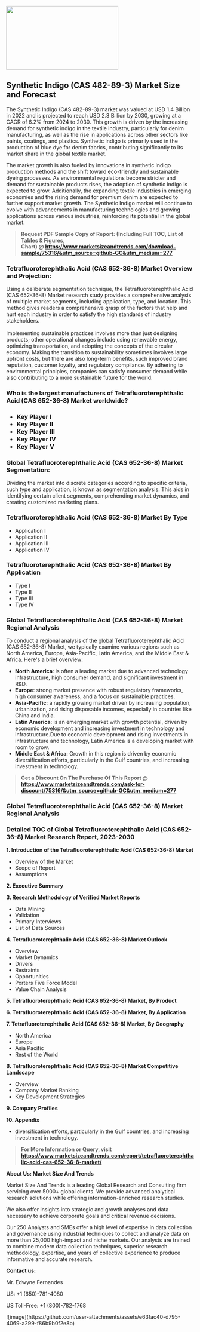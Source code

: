 <p><img class="alignnone size-medium wp-image-20088" src="https://ffe5etoiles.com/wp-content/uploads/2024/12/MST1-300x171.png" alt="" width="300" height="171" /></p><h2>Synthetic Indigo (CAS 482-89-3) Market Size and Forecast</h2><p>The Synthetic Indigo (CAS 482-89-3) market was valued at USD 1.4 Billion in 2022 and is projected to reach USD 2.3 Billion by 2030, growing at a CAGR of 6.2% from 2024 to 2030. This growth is driven by the increasing demand for synthetic indigo in the textile industry, particularly for denim manufacturing, as well as the rise in applications across other sectors like paints, coatings, and plastics. Synthetic indigo is primarily used in the production of blue dye for denim fabrics, contributing significantly to its market share in the global textile market.</p><p>The market growth is also fueled by innovations in synthetic indigo production methods and the shift toward eco-friendly and sustainable dyeing processes. As environmental regulations become stricter and demand for sustainable products rises, the adoption of synthetic indigo is expected to grow. Additionally, the expanding textile industries in emerging economies and the rising demand for premium denim are expected to further support market growth. The Synthetic Indigo market will continue to evolve with advancements in manufacturing technologies and growing applications across various industries, reinforcing its potential in the global market.</p></p><blockquote id="" class=""><strong>Request PDF Sample Copy of Report: (Including Full TOC, List of Tables &amp; Figures, Chart)&nbsp;@&nbsp;<strong><a href="https://www.marketsizeandtrends.com/download-sample/75316/&utm_source=github-GC&utm_medium=277" target="_blank">https://www.marketsizeandtrends.com/download-sample/75316/&utm_source=github-GC&utm_medium=277</a></strong></strong></blockquote><h3 id="" class="">Tetrafluoroterephthalic Acid (CAS 652-36-8) Market&nbsp;Overview and Projection:</h3><p id="" class="">Using a deliberate segmentation technique, the Tetrafluoroterephthalic Acid (CAS 652-36-8) Market research study provides a comprehensive analysis of multiple market segments, including application, type, and location. This method gives readers a comprehensive grasp of the factors that help and hurt each industry in order to satisfy the high standards of industry stakeholders. <br /> <br />Implementing sustainable practices involves more than just designing products; other operational changes include using renewable energy, optimizing transportation, and adopting the concepts of the circular economy. Making the transition to sustainability sometimes involves large upfront costs, but there are also long-term benefits, such improved brand reputation, customer loyalty, and regulatory compliance. By adhering to environmental principles, companies can satisfy consumer demand while also contributing to a more sustainable future for the world.</p><h3 id="" class="">Who is the largest manufacturers of&nbsp;Tetrafluoroterephthalic Acid (CAS 652-36-8) Market worldwide?</h3><h3 class=""><p><ul><li>Key Player I </li><li> Key Player II </li><li> Key Player III </li><li> Key Player IV </li><li> Key Player V</li></ul></p></h3><h3 id="" class="">Global&nbsp;Tetrafluoroterephthalic Acid (CAS 652-36-8) Market Segmentation:</h3><p id="" class="">Dividing the market into discrete categories according to specific criteria, such type and application, is known as segmentation analysis. This aids in identifying certain client segments, comprehending market dynamics, and creating customized marketing plans.</p><h3 id="" class="">Tetrafluoroterephthalic Acid (CAS 652-36-8) Market&nbsp;By Type</h3><p><p><ul><li>Application I</li><li> Application II</li><li> Application III</li><li> Application IV</p></li></ul></p></p><h3 id="" class="">Tetrafluoroterephthalic Acid (CAS 652-36-8) Market&nbsp;By Application</h3><p class=""><p><ul><li>Type I</li><li> Type II</li><li> Type III</li><li> Type IV</li></ul></p></p><h3 id="" class="">Global Tetrafluoroterephthalic Acid (CAS 652-36-8) Market Regional Analysis</h3><p id="" class="">To conduct a regional analysis of the global Tetrafluoroterephthalic Acid (CAS 652-36-8) Market, we typically examine various regions such as North America, Europe, Asia-Pacific, Latin America, and the Middle East &amp; Africa. Here's a brief overview:</p><ul><li><strong>North America</strong>: is often a leading market due to advanced technology infrastructure, high consumer demand, and significant investment in R&amp;D.</li><li><strong>Europe</strong>: strong market presence with robust regulatory frameworks, high consumer awareness, and a focus on sustainable practices.</li><li><strong>Asia-Pacific</strong>: a rapidly growing market driven by increasing population, urbanization, and rising disposable incomes, especially in countries like China and India.</li><li><strong>Latin America</strong>: is an emerging market with growth potential, driven by economic development and increasing investment in technology and infrastructure.Due to economic development and rising investments in infrastructure and technology, Latin America is a developing market with room to grow.</li><li><strong>Middle East &amp; Africa</strong>: Growth in this region is driven by economic diversification efforts, particularly in the Gulf countries, and increasing investment in technology.</li></ul><blockquote id="" class=""><strong>Get a Discount On The Purchase Of This Report @ <strong><a href="https://www.marketsizeandtrends.com/ask-for-discount/75316/&utm_source=github-GC&utm_medium=277" target="_blank">https://www.marketsizeandtrends.com/ask-for-discount/75316/&utm_source=github-GC&utm_medium=277</a></strong></strong></blockquote><h3 id="" class="">Global Tetrafluoroterephthalic Acid (CAS 652-36-8) Market Regional Analysis</h3><h3 id="" class="">Detailed TOC of Global Tetrafluoroterephthalic Acid (CAS 652-36-8) Market Research Report, 2023-2030</h3><p id="" class=""><strong>1. Introduction of the Tetrafluoroterephthalic Acid (CAS 652-36-8) Market</strong></p><ul><li>Overview of the Market</li><li>Scope of Report</li><li>Assumptions</li></ul><p id="" class=""><strong>2. Executive Summary</strong></p><p id="" class=""><strong>3. Research Methodology of Verified Market Reports</strong></p><ul><li>Data Mining</li><li>Validation</li><li>Primary Interviews</li><li>List of Data Sources</li></ul><p id="" class=""><strong>4. Tetrafluoroterephthalic Acid (CAS 652-36-8) Market Outlook</strong></p><ul><li>Overview</li><li>Market Dynamics</li><li>Drivers</li><li>Restraints</li><li>Opportunities</li><li>Porters Five Force Model</li><li>Value Chain Analysis</li></ul><p id="" class=""><strong>5. Tetrafluoroterephthalic Acid (CAS 652-36-8) Market, By Product</strong></p><p id="" class=""><strong>6. Tetrafluoroterephthalic Acid (CAS 652-36-8) Market, By Application</strong></p><p id="" class=""><strong>7. Tetrafluoroterephthalic Acid (CAS 652-36-8) Market, By Geography</strong></p><ul><li>North America</li><li>Europe</li><li>Asia Pacific</li><li>Rest of the World</li></ul><p id="" class=""><strong>8. Tetrafluoroterephthalic Acid (CAS 652-36-8) Market Competitive Landscape</strong></p><ul><li>Overview</li><li>Company Market Ranking</li><li>Key Development Strategies</li></ul><p id="" class=""><strong>9. Company Profiles</strong></p><p id="" class=""><strong>10. Appendix</strong></p><ul><li>diversification efforts, particularly in the Gulf countries, and increasing investment in technology.</li></ul><blockquote id="" class=""><strong>For More Information or Query, visit <strong><strong><a href="https://www.marketsizeandtrends.com/report/tetrafluoroterephthalic-acid-cas-652-36-8-market/" target="_blank">https://www.marketsizeandtrends.com/report/tetrafluoroterephthalic-acid-cas-652-36-8-market/</a></strong></strong></strong></blockquote><p id="" class=""><strong>About Us: Market Size And Trends</strong></p><p id="" class="">Market Size And Trends is a leading Global Research and Consulting firm servicing over 5000+ global clients. We provide advanced analytical research solutions while offering information-enriched research studies.</p><p id="" class="">We also offer insights into strategic and growth analyses and data necessary to achieve corporate goals and critical revenue decisions.</p><p id="" class="">Our 250 Analysts and SMEs offer a high level of expertise in data collection and governance using industrial techniques to collect and analyze data on more than 25,000 high-impact and niche markets. Our analysts are trained to combine modern data collection techniques, superior research methodology, expertise, and years of collective experience to produce informative and accurate research.</p><p id="" class=""><strong>Contact us:</strong></p><p id="" class="">Mr. Edwyne Fernandes</p><p id="" class="">US: +1 (650)-781-4080</p><p id="" class="">US Toll-Free: +1 (800)-782-1768</p>
![image](https://github.com/user-attachments/assets/e63fac40-d795-4069-a299-f86b9b0f2e8b)
